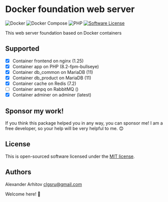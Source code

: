 Docker foundation web server
==============

![Docker][ico-docker-support]
![Docker Compose][ico-docker-compose-support]
![PHP][ico-php-support]
[![Software License][ico-license]][link-license]

This web server foundation based on Docker containers

## Supported
* [x] Container frontend on nginx (1.25)
* [x] Container app on PHP (8.2-fpm-bullseye)
* [x] Container db_common on MariaDB (11)
* [x] Container db_product on MariaDB (11)
* [x] Container cache on Redis (7.2)
* [ ] Container ampq on RabbitMQ ()
* [x] Container adminer on adminer (latest)

## Sponsor my work!
If you think this package helped you in any way, you can sponsor me! I am a free developer, so your help will be very helpful to me. :blush:

## License

This is open-sourced software licensed under the [MIT license][link-license].

## Authors
Alexander Arhitov [clgsru@gmail.com](mailto:clgsru@gmail.com)

Welcome here! :metal:

[ico-docker-support]: https://img.shields.io/badge/docker-24.0.5-blue.svg
[ico-docker-compose-support]: https://img.shields.io/badge/docker_compose-1.29.2-blue.svg
[ico-php-support]: https://img.shields.io/badge/PHP-8.2-blue.svg
[ico-license]: https://img.shields.io/badge/license-MIT-brightgreen.svg
[link-license]: LICENSE.md
